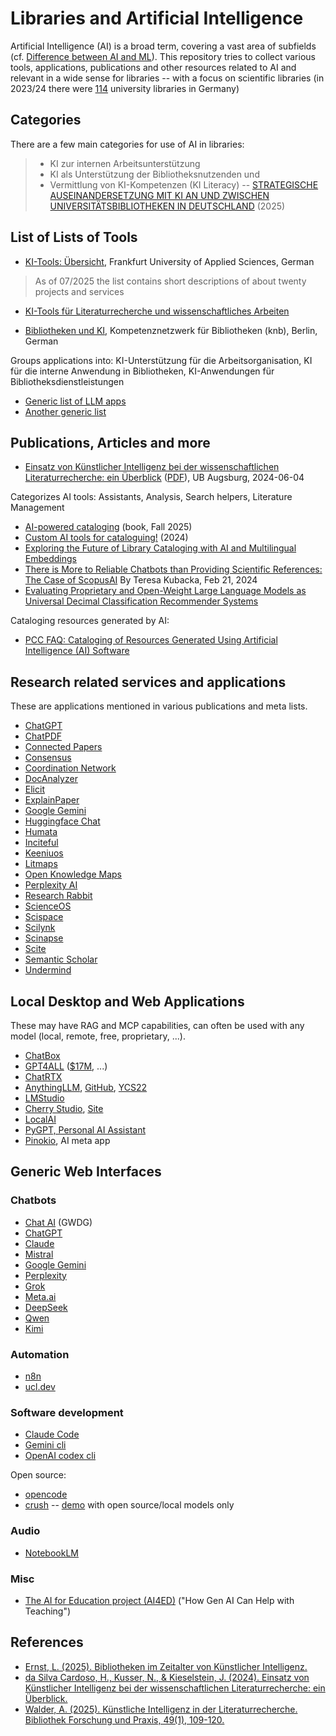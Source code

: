 # Libraries and Artificial Intelligence

Artificial Intelligence (AI) is a broad term, covering a vast area of subfields
(cf. [Difference between AI and
ML](https://ai.stackexchange.com/questions/35/what-is-the-difference-between-artificial-intelligence-and-machine-learning)).
This repository tries to collect various tools, applications, publications and
other resources related to AI and relevant in a wide sense for libraries --
with a focus on scientific libraries (in 2023/24 there were
[114](https://edoc.hu-berlin.de/server/api/core/bitstreams/41c31a7a-765c-46fe-86f8-6e5383d3349b/content#page=25)
university libraries in Germany)

## Categories

There are a few main categories for use of AI in libraries:

> * KI zur internen Arbeitsunterstützung
> * KI als Unterstützung der Bibliotheksnutzenden und
> * Vermittlung von KI-Kompetenzen (KI Literacy) -- [STRATEGISCHE AUSEINANDERSETZUNG MIT KI AN UND ZWISCHEN UNIVERSITÄTSBIBLIOTHEKEN IN DEUTSCHLAND](https://edoc.hu-berlin.de/server/api/core/bitstreams/41c31a7a-765c-46fe-86f8-6e5383d3349b/content#page=17) (2025)

## List of Lists of Tools

* [KI-Tools: Übersicht](https://confluence.frankfurt-university.de/spaces/BIBFRAUAS/pages/225216646/KI-Tools+%C3%9Cbersicht), Frankfurt University of Applied Sciences, German

> As of 07/2025 the list contains short descriptions of about twenty projects and services

* [KI-Tools für Literaturrecherche und wissenschaftliches Arbeiten](https://www.uni-due.de/ub/ki-tools.php)

>

* [Bibliotheken und KI](https://bibliotheksportal.de/fuer-bibliotheken/digitale-services/bibliotheken-und-ki/), Kompetenznetzwerk für Bibliotheken (knb), Berlin, German

Groups applications into: KI-Unterstützung für die Arbeitsorganisation, KI für die interne Anwendung in Bibliotheken, KI-Anwendungen für Bibliotheksdienstleistungen

* [Generic list of LLM apps](https://github.com/Shubhamsaboo/awesome-llm-apps)
* [Another generic list](https://github.com/mahseema/awesome-ai-tools)

## Publications, Articles and more

* [Einsatz von Künstlicher Intelligenz bei der wissenschaftlichen Literaturrecherche: ein Überblick](https://opus.bibliothek.uni-augsburg.de/opus4/frontdoor/index/index/docId/113159) ([PDF](https://opus.bibliothek.uni-augsburg.de/opus4/files/113159/113159.pdf)), UB Augsburg, 2024-06-04

Categorizes AI tools: Assistants, Analysis, Search helpers, Literature Management

* [AI-powered cataloging](https://alastore.ala.org/AIcat) (book, Fall 2025)
* [Custom AI tools for cataloguing!](https://librariesresearchgroup.csu.domains/blog/2024/10/14/custom-ai-tools-for-cataloguing/) (2024)
* [Exploring the Future of Library Cataloging with AI and Multilingual Embeddings](https://digitalorientalist.com/2025/05/09/exploring-the-future-of-library-cataloging-with-ai-and-multilingual-embeddings/)
* [There is More to Reliable Chatbots than Providing Scientific References: The Case of ScopusAI](https://scholarlykitchen.sspnet.org/2024/02/21/guest-post-there-is-more-to-reliable-chatbots-than-providing-scientific-references-the-case-of-scopusai/) By Teresa Kubacka, Feb 21, 2024
* [Evaluating Proprietary and Open-Weight Large Language Models as Universal Decimal Classification Recommender Systems](https://www.researchgate.net/profile/Mladen-Borovic-2/publication/393506589_Evaluating_Proprietary_and_Open-Weight_Large_Language_Models_as_Universal_Decimal_Classification_Recommender_Systems/links/686e3b8fe9b6c13c89e7c11e/Evaluating-Proprietary-and-Open-Weight-Large-Language-Models-as-Universal-Decimal-Classification-Recommender-Systems.pdf)

Cataloging resources generated by AI:

* [PCC FAQ: Cataloging of Resources Generated Using Artificial Intelligence (AI) Software](https://www.loc.gov/aba/pcc/scs/documents/FAQ-Cataloging-of-Resources-Generated-by-Artificial-Intelligence.pdf)

## Research related services and applications

These are applications mentioned in various publications and meta lists.

* [ChatGPT](https://chatgpt.com)
* [ChatPDF](https://www.chatpdf.com/)
* [Connected Papers](https://www.connectedpapers.com/)
* [Consensus](https://consensus.app/)
* [Coordination Network](https://www.coordination.network/)
* [DocAnalyzer](https://docanalyzer.ai/)
* [Elicit](https://elicit.com/)
* [ExplainPaper](https://www.explainpaper.com/)
* [Google Gemini](https://gemini.google.com/)
* [Huggingface Chat](https://huggingface.co/chat/)
* [Humata](https://www.humata.ai/)
* [Inciteful](https://inciteful.xyz/)
* [Keeniuos](https://keenious.com/)
* [Litmaps](https://www.litmaps.com/)
* [Open Knowledge Maps](https://openknowledgemaps.org/)
* [Perplexity AI](https://www.perplexity.ai/)
* [Research Rabbit](https://www.researchrabbit.ai/)
* [ScienceOS](https://www.scienceos.ai/)
* [Scispace](https://scispace.com/)
* [Scilynk](https://www.scilynk.com/)
* [Scinapse](https://www.scinapse.io/)
* [Scite](https://scite.ai/)
* [Semantic Scholar](https://www.semanticscholar.org/)
* [Undermind](https://www.undermind.ai/)

## Local Desktop and Web Applications

These may have RAG and MCP capabilities, can often be used with any model
(local, remote, free, proprietary, ...).

* [ChatBox](https://chatboxai.app/en)
* [GPT4ALL](https://www.nomic.ai/gpt4all) ([$17M](https://www.reuters.com/technology/open-source-ai-model-creator-nomic-raises-17-million-led-by-coatue-2023-07-13/), ...)
* [ChatRTX](https://www.nvidia.com/en-us/ai-on-rtx/chatrtx/)
* [AnythingLLM](https://anythingllm.com/desktop), [GitHub](https://github.com/Mintplex-Labs/anything-llm), [YCS22](https://www.ycombinator.com/companies/mintplex-labs)
* [LMStudio](https://lmstudio.ai/)
* [Cherry Studio](https://github.com/CherryHQ/cherry-studio), [Site](https://www.cherry-ai.com/)
* [LocalAI](https://localai.io/)
* [PyGPT, Personal AI Assistant](https://pygpt.net/)
* [Pinokio](https://pinokio.co), AI meta app


## Generic Web Interfaces

### Chatbots

* [Chat AI](https://chat-ai.academiccloud.de/) (GWDG)
* [ChatGPT](https://chatgpt.com/)
* [Claude](https://claude.ai)
* [Mistral](https://mistral.ai/)
* [Google Gemini](https://gemini.google.com/)
* [Perplexity](https://www.perplexity.ai/)
* [Grok](https://grok.com/)
* [Meta.ai](https://www.meta.ai/)
* [DeepSeek](https://chat.deepseek.com)
* [Qwen](https://chat.qwen.ai/)
* [Kimi](https://www.kimi.com/)

### Automation

* [n8n](https://n8n.io/)
* [ucl.dev](https://ucl.dev/)


### Software development

* [Claude Code](https://www.anthropic.com/claude-code)
* [Gemini cli](https://github.com/google-gemini/gemini-cli)
* [OpenAI codex cli](https://github.com/openai/codex)

Open source:

* [opencode](https://opencode.ai/)
* [crush](https://github.com/charmbracelet/crush) -- [demo](https://golangleipzig.space/images/2025-10-09-crush-hello.gif) with open source/local models only

### Audio

* [NotebookLM](https://notebooklm.google/)

### Misc

* [The AI for Education project (AI4ED)](https://github.com/nikbearbrown/AI4ED) ("How Gen AI Can Help with Teaching")

## References

* [Ernst, L. (2025). Bibliotheken im Zeitalter von Künstlicher Intelligenz.](https://edoc.hu-berlin.de/server/api/core/bitstreams/41c31a7a-765c-46fe-86f8-6e5383d3349b/content)
* [da Silva Cardoso, H., Kusser, N., & Kieselstein, J. (2024). Einsatz von Künstlicher Intelligenz bei der wissenschaftlichen Literaturrecherche: ein Überblick.](https://opus.bibliothek.uni-augsburg.de/opus4/frontdoor/index/index/docId/113159)
* [Walder, A. (2025). Künstliche Intelligenz in der Literaturrecherche. Bibliothek Forschung und Praxis, 49(1), 109-120.](https://www.degruyterbrill.com/document/doi/10.1515/bfp-2024-0063/pdf)

